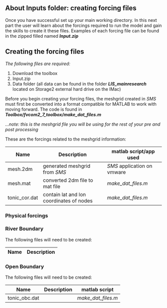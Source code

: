 ## About Inputs folder: creating forcing files 

Once you have successful set up your main working directory. In this next part the user will learn about the forcings required to run the model and gain the skills to create it these files. Examples of each forcing file can be found in the zipped filled named ***Input.zip***

## Creating the forcing files 

*The following files are required:*
1. Download the toolbox
2. Input.zip
3. Data folder (all data can be found in the folder ***LIS_mainresearch*** located on Storage2 external hard drive on the IMac)

Before you begin creating your forcing files, the meshgrid created in *SMS* must first be converted into a format compatible for MATLAB to work with moving forward. The code is found in ***Toolbox/fvcom2_7_toolbox/make_dat_files.m***

*...note: this is the meshgrid file you will be using for the rest of your pre and post processing*

These are the forcings related to the meshgrid information:

|Name         |Description                              | matlab script/app used     |
|-------------|-----------------------------------------|----------------------------|
|mesh.2dm     | generated meshgrid from *SMS*           | *SMS* application on vmware|
|mesh.mat     | converted 2dm file to mat file          |*make_dat_files.m*          |
|tonic_cor.dat| contain lat and lon coordinates of nodes|*make_dat_files.m*          |


### Physical forcings
### River Boundary
The following files will need to be created:

|Name|Description|
|----|-----------|


### Open Boundary
The following files will need to be created:

|Name         |Description| matlab script|
|-------------|-----------|--------------|
|tonic_obc.dat|           | *make_dat_files.m*|

